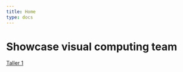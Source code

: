 ```yaml
---
title: Home
type: docs
---
```


# Showcase visual computing team

[Taller 1](https://visual-computing-team.github.io/showcase/docs/Taller-1/1-Marco-te%C3%B3rico/)